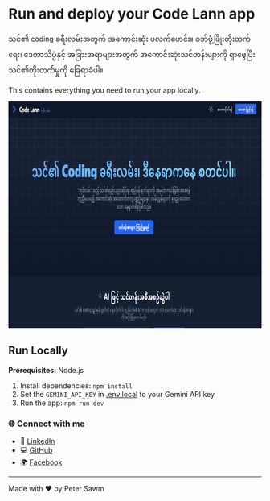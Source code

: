 # Run and deploy your Code Lann app

သင်၏ coding ခရီးလမ်းအတွက် အကောင်းဆုံး ပလက်ဖောင်း။ ဝဘ်ဖွံ့ဖြိုးတိုးတက်ရေး၊ ဒေတာသိပ္ပံနှင့် အခြားအရာများအတွက် အကောင်းဆုံးသင်တန်းများကို ရှာဖွေပြီး သင်၏တိုးတက်မှုကို ခြေရာခံပါ။

This contains everything you need to run your app locally.
<div>
    <img src="Screenshot_1.png" width="800px" height="450px" alt="database">
</div>

## Run Locally

**Prerequisites:**  Node.js


1. Install dependencies:
   `npm install`
2. Set the `GEMINI_API_KEY` in [.env.local](.env.local) to your Gemini API key
3. Run the app:
   `npm run dev`

### 🌐 Connect with me

- 💼 [LinkedIn](https://www.linkedin.com/in/peter-sawm-06932b254/)
- 💻 [GitHub](https://github.com/petersawmtech)
- 🌍 [Facebook](https://www.facebook.com/petersawm25)

---

Made with ❤️ by Peter Sawm
